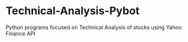 # Technical-Analysis-Pybot
Python programs focused on Technical Analysis of stocks using Yahoo Finance API
